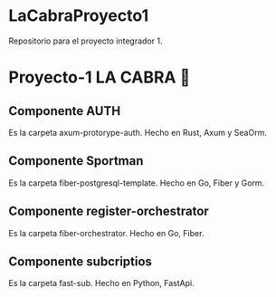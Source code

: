# LaCabraProyecto1
Repositorio para el proyecto integrador 1.

# Proyecto-1  LA CABRA 🐐

## Componente AUTH
Es la carpeta axum-protorype-auth. Hecho en Rust, Axum y SeaOrm.

## Componente Sportman
Es la carpeta fiber-postgresql-template. Hecho en Go, Fiber y Gorm.

## Componente register-orchestrator
Es la carpeta fiber-orchestrator. Hecho en Go, Fiber.

## Componente subcriptios
Es la carpeta fast-sub. Hecho en Python, FastApi.